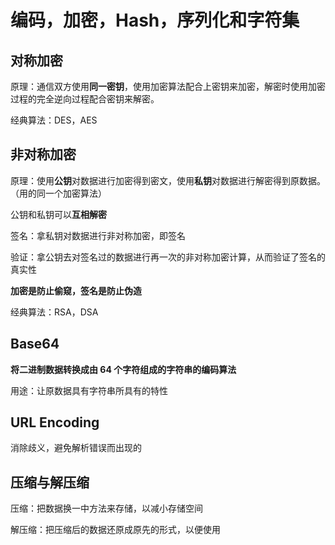 # 编码，加密，Hash，序列化和字符集

## 对称加密

原理：通信双方使用**同一密钥**，使用加密算法配合上密钥来加密，解密时使用加密过程的完全逆向过程配合密钥来解密。

经典算法：DES，AES

## 非对称加密

原理：使用**公钥**对数据进行加密得到密文，使用**私钥**对数据进行解密得到原数据。（用的同一个加密算法）

公钥和私钥可以**互相解密**

签名：拿私钥对数据进行非对称加密，即签名

验证：拿公钥去对签名过的数据进行再一次的非对称加密计算，从而验证了签名的真实性

**加密是防止偷窥，签名是防止伪造** 

经典算法：RSA，DSA

## Base64

**将二进制数据转换成由 64 个字符组成的字符串的编码算法**

用途：让原数据具有字符串所具有的特性

## URL Encoding

消除歧义，避免解析错误而出现的

## 压缩与解压缩

压缩：把数据换一中方法来存储，以减小存储空间

解压缩：把压缩后的数据还原成原先的形式，以便使用



